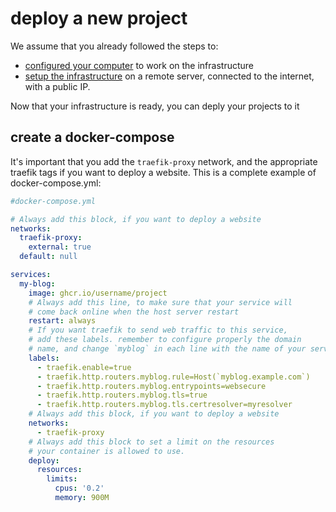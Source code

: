 # deploy a new project

We assume that you already followed the steps to:
- [configured your computer](./devenv-setup.md) to work on the infrastructure
- [setup the infrastructure](./infra-from-scratch.md) on a remote server, connected to the internet, with a public IP.

Now that your infrastructure is ready, you can deply your projects to it

## create a docker-compose

It's important that you add the `traefik-proxy` network,
and the appropriate traefik tags if you want to deploy a website.
This is a complete example of docker-compose.yml:

```yml
#docker-compose.yml

# Always add this block, if you want to deploy a website
networks:
  traefik-proxy:
    external: true
  default: null

services:
  my-blog:
    image: ghcr.io/username/project
    # Always add this line, to make sure that your service will 
    # come back online when the host server restart
    restart: always
    # If you want traefik to send web traffic to this service,
    # add these labels. remember to configure properly the domain
    # name, and change `myblog` in each line with the name of your service.
    labels:
      - traefik.enable=true
      - traefik.http.routers.myblog.rule=Host(`myblog.example.com`)
      - traefik.http.routers.myblog.entrypoints=websecure
      - traefik.http.routers.myblog.tls=true
      - traefik.http.routers.myblog.tls.certresolver=myresolver
    # Always add this block, if you want to deploy a website
    networks:
      - traefik-proxy
    # Always add this block to set a limit on the resources 
    # your container is allowed to use.
    deploy:
      resources:
        limits:
          cpus: '0.2'
          memory: 900M
```


